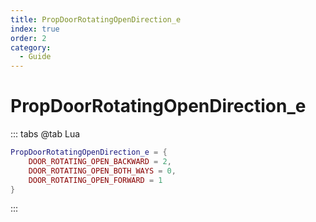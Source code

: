 ```yaml
---
title: PropDoorRotatingOpenDirection_e
index: true
order: 2
category:
  - Guide
---
```


# PropDoorRotatingOpenDirection_e
::: tabs
@tab Lua
```lua
PropDoorRotatingOpenDirection_e = {
    DOOR_ROTATING_OPEN_BACKWARD = 2,
    DOOR_ROTATING_OPEN_BOTH_WAYS = 0,
    DOOR_ROTATING_OPEN_FORWARD = 1
}
```
:::